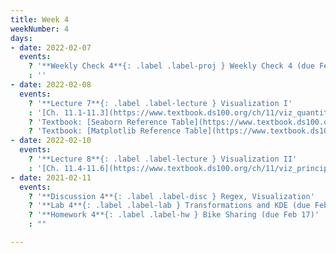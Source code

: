 ```yaml
---
title: Week 4
weekNumber: 4
days:
- date: 2022-02-07
  events:
    ? '**Weekly Check 4**{: .label .label-proj } Weekly Check 4 (due Feb 14)'
    : ''
- date: 2022-02-08
  events:
    ? '**Lecture 7**{: .label .label-lecture } Visualization I'
    : '[Ch. 11.1-11.3](https://www.textbook.ds100.org/ch/11/viz_quantitative.html)'
    ? 'Textbook: [Seaborn Reference Table](https://www.textbook.ds100.org/ch/a04/ref_seaborn.html)'
    ? 'Textbook: [Matplotlib Reference Table](https://www.textbook.ds100.org/ch/a04/ref_matplotlib.html)'
- date: 2022-02-10
  events:
    ? '**Lecture 8**{: .label .label-lecture } Visualization II'
    : '[Ch. 11.4-11.6](https://www.textbook.ds100.org/ch/11/viz_principles.html)'
- date: 2021-02-11
  events:
    ? '**Discussion 4**{: .label .label-disc } Regex, Visualization'
    ? '**Lab 4**{: .label .label-lab } Transformations and KDE (due Feb 15)'
    ? '**Homework 4**{: .label .label-hw } Bike Sharing (due Feb 17)'
    : ""

---
```


